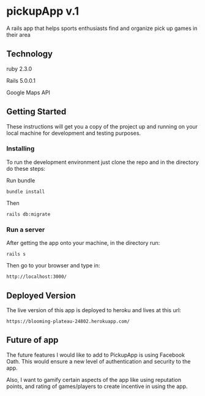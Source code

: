 # pickupApp v.1

A rails app that helps sports enthusiasts find and organize pick up games in their area

## Technology

ruby 2.3.0

Rails 5.0.0.1

Google Maps API

## Getting Started

These instructions will get you a copy of the project up and running on your local machine for development and testing purposes.

### Installing

To run the development environment just clone the repo and in the directory do these steps:

Run bundle

```
bundle install
```

Then

```
rails db:migrate
```

### Run a server

After getting the app onto your machine, in the directory run:

```
rails s
```

Then go to your browser and type in:

```
http://localhost:3000/
```

## Deployed Version

The live version of this app is deployed to heroku and lives at this url:

```
https://blooming-plateau-24802.herokuapp.com/
```

## Future of app

The future features I would like to add to PickupApp is using Facebook Oath. This would ensure a new level of authentication and security to the app.

Also, I want to gamify certain aspects of the app like using reputation points, and rating of games/players to create incentive in using the app. 
